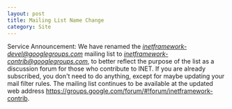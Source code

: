 ```yaml
---
layout: post
title: Mailing List Name Change
category: Site
---
```


Service Announcement: We have renamed the *inetframework-devel@googlegroups.com*
mailing list to *inetframework-contrib@googlegroups.com*, to better reflect the
purpose of the list as a discussion forum for those who contribute to INET. If
you are already subscribed, you don't need to do anything, except for maybe
updating your mail filter rules. The mailing list continues to be available
at the updated web address <https://groups.google.com/forum/#!forum/inetframework-contrib>.

